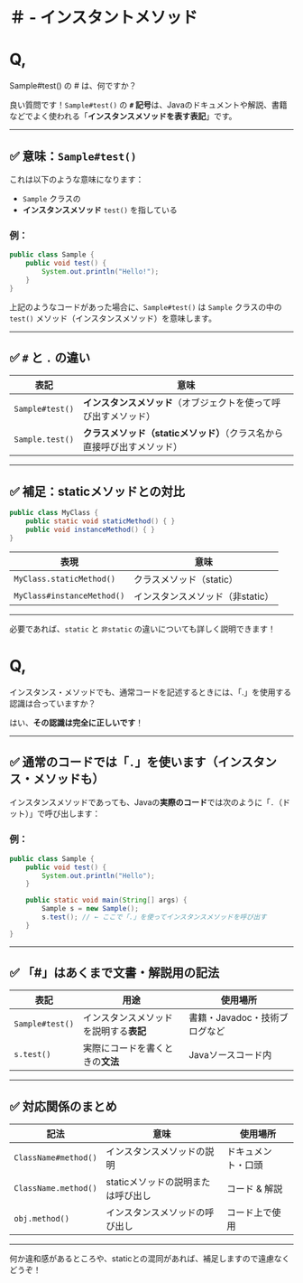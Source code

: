 # ＃ - インスタントメソッド

# Q,

Sample#test() の # は、何ですか？

良い質問です！`Sample#test()` の **`#` 記号**は、Javaのドキュメントや解説、書籍などでよく使われる「**インスタンスメソッドを表す表記**」です。

---

## ✅ 意味：`Sample#test()`

これは以下のような意味になります：

- `Sample` クラスの
- **インスタンスメソッド** `test()` を指している

### 例：

```java
public class Sample {
    public void test() {
        System.out.println("Hello!");
    }
}
```

上記のようなコードがあった場合に、`Sample#test()` は `Sample` クラスの中の `test()` メソッド（インスタンスメソッド）を意味します。

---

## ✅ `#` と `.` の違い

| 表記 | 意味 |
| --- | --- |
| `Sample#test()` | **インスタンスメソッド**（オブジェクトを使って呼び出すメソッド） |
| `Sample.test()` | **クラスメソッド（staticメソッド）**（クラス名から直接呼び出すメソッド） |

---

## ✅ 補足：staticメソッドとの対比

```java
public class MyClass {
    public static void staticMethod() { }
    public void instanceMethod() { }
}
```

| 表現 | 意味 |
| --- | --- |
| `MyClass.staticMethod()` | クラスメソッド（static） |
| `MyClass#instanceMethod()` | インスタンスメソッド（非static） |

---

必要であれば、`static` と `非static` の違いについても詳しく説明できます！

# Q,

インスタンス・メソッドでも、通常コードを記述するときには、「.」を使用する認識は合っていますか？

はい、**その認識は完全に正しいです**！

---

## ✅ 通常のコードでは「`.`」を使います（インスタンス・メソッドも）

インスタンスメソッドであっても、Javaの**実際のコード**では次のように「`.`（ドット）」で呼び出します：

### 例：

```java
public class Sample {
    public void test() {
        System.out.println("Hello");
    }

    public static void main(String[] args) {
        Sample s = new Sample();
        s.test(); // ← ここで「.」を使ってインスタンスメソッドを呼び出す
    }
}
```

---

## ✅ 「#」はあくまで**文書・解説用の記法**

| 表記 | 用途 | 使用場所 |
| --- | --- | --- |
| `Sample#test()` | インスタンスメソッドを説明する**表記** | 書籍・Javadoc・技術ブログなど |
| `s.test()` | 実際にコードを書くときの**文法** | Javaソースコード内 |

---

## ✅ 対応関係のまとめ

| 記法 | 意味 | 使用場所 |
| --- | --- | --- |
| `ClassName#method()` | インスタンスメソッドの説明 | ドキュメント・口頭 |
| `ClassName.method()` | staticメソッドの説明または呼び出し | コード & 解説 |
| `obj.method()` | インスタンスメソッドの呼び出し | コード上で使用 |

---

何か違和感があるところや、staticとの混同があれば、補足しますので遠慮なくどうぞ！